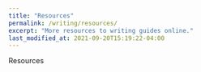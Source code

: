 ```yaml
---
title: "Resources"
permalink: /writing/resources/
excerpt: "More resources to writing guides online."
last_modified_at: 2021-09-20T15:19:22-04:00
---
```


Resources